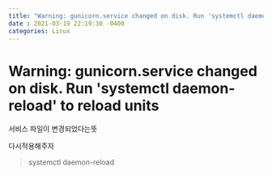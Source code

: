 ```yaml
---
title: "Warning: gunicorn.service changed on disk. Run 'systemctl daemon-reload' to reload units"
date : 2021-03-19 22:19:30 -0400
categories: Linux
---
```


# Warning: gunicorn.service changed on disk. Run 'systemctl daemon-reload' to reload units


서비스 파일이 변경되었다는뜻

다시적용해주자
> systemctl daemon-reload
